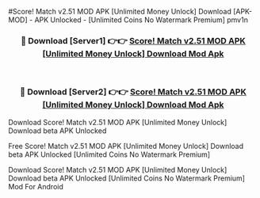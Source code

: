 #Score! Match v2.51 MOD APK [Unlimited Money Unlock] Download [APK-MOD] - APK Unlocked - [Unlimited Coins No Watermark Premium] pmv1n



<div align="center">

<h3>🔴 Download [Server1] 👉👉 <a href="https://momento.my/?title=Score!_Match_v2.51_MOD_APK_[Unlimited_Money_Unlock]_Download">Score! Match v2.51 MOD APK [Unlimited Money Unlock] Download Mod Apk</a></h3><br>

<h3>🔴 Download [Server2] 👉👉 <a href="https://momento.my/?title=Score!_Match_v2.51_MOD_APK_[Unlimited_Money_Unlock]_Download">Score! Match v2.51 MOD APK [Unlimited Money Unlock] Download Mod Apk</a></h3>
</div>



Download Score! Match v2.51 MOD APK [Unlimited Money Unlock] Download beta APK Unlocked

Free Score! Match v2.51 MOD APK [Unlimited Money Unlock] Download beta APK Unlocked [Unlimited Coins No Watermark Premium]

Download Score! Match v2.51 MOD APK [Unlimited Money Unlock] Download beta APK Unlocked [Unlimited Coins No Watermark Premium] Mod For Android
